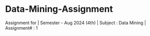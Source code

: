 # Data-Mining-Assignment
Assignment for | Semester - Aug 2024 (4th) | Subject : Data Mining | Assignment# : 1

